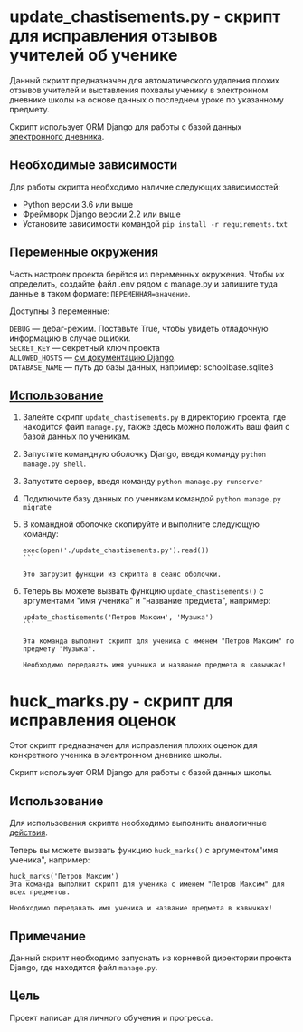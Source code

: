 # update_chastisements.py - скрипт для исправления отзывов учителей об ученике

Данный скрипт предназначен для автоматического удаления плохих отзывов учителей и выставления похвалы ученику в электронном дневнике школы на основе данных о последнем уроке по указанному предмету.

 Скрипт использует ORM Django для работы с базой данных [электронного дневника](https://github.com/devmanorg/e-diary/tree/master).

## Необходимые зависимости

Для работы скрипта необходимо наличие следующих зависимостей:
- Python версии 3.6 или выше
- Фреймворк Django версии 2.2 или выше
- Установите зависимости командой `pip install -r requirements.txt`

## Переменные окружения

Часть настроек проекта берётся из переменных окружения. Чтобы их определить, создайте файл .env рядом с manage.py и запишите туда данные в таком формате: `ПЕРЕМЕННАЯ=значение`.

Доступны 3 переменные:

`DEBUG` — дебаг-режим. Поставьте True, чтобы увидеть отладочную информацию в случае ошибки.\
`SECRET_KEY` — секретный ключ проекта\
`ALLOWED_HOSTS` — [см документацию Django](https://docs.djangoproject.com/en/3.1/ref/settings/#allowed-hosts).\
`DATABASE_NAME` — путь до базы данных, например: schoolbase.sqlite3

## [Использование](#использование)

1. Залейте скрипт `update_chastisements.py` в директорию проекта, где находится файл `manage.py`, также здесь можно положить ваш файл с базой данных по ученикам.

2. Запустите командную оболочку Django, введя команду `python manage.py shell`.

3. Запустите сервер, введя команду `python manage.py runserver`

3. Подключите базу данных по ученикам командой `python manage.py migrate`

3. В командной оболочке скопируйте и выполните следующую команду:

   ````
   exec(open('./update_chastisements.py').read())
   ```

   Это загрузит функции из скрипта в сеанс оболочки.

4. Теперь вы можете вызвать функцию `update_chastisements()` с аргументами "имя ученика" и "название предмета", например:

   ````
   update_chastisements('Петров Максим', 'Музыка')
   ```

   Эта команда выполнит скрипт для ученика с именем "Петров Максим" по предмету "Музыка".

   Необходимо передавать имя ученика и название предмета в кавычках!

# huck_marks.py - скрипт для исправления оценок

Этот скрипт предназначен для исправления плохих оценок для конкретного ученика в электронном дневнике школы.

 Скрипт использует ORM Django для работы с базой данных школы.

## Использование

Для использования скрипта необходимо выполнить аналогичные [действия](#использование).

Теперь вы можете вызвать функцию `huck_marks()` с аргументом"имя ученика", например:
```
huck_marks('Петров Максим')
Эта команда выполнит скрипт для ученика с именем "Петров Максим" для всех предметов.

Необходимо передавать имя ученика и название предмета в кавычках!
```

## Примечание

Данный скрипт необходимо запускать из корневой директории проекта Django, где находится файл `manage.py`.

## Цель

Проект написан для личного обучения и прогресса.